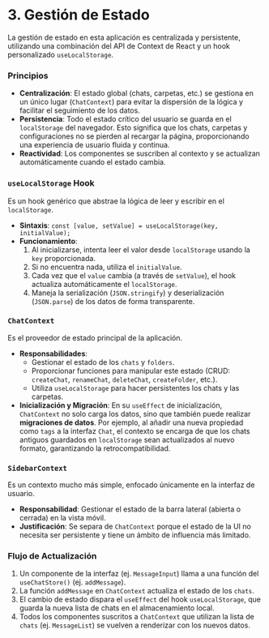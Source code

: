 # 3. Gestión de Estado

La gestión de estado en esta aplicación es centralizada y persistente, utilizando una combinación del API de Context de React y un hook personalizado `useLocalStorage`.

### Principios

-   **Centralización**: El estado global (chats, carpetas, etc.) se gestiona en un único lugar (`ChatContext`) para evitar la dispersión de la lógica y facilitar el seguimiento de los datos.
-   **Persistencia**: Todo el estado crítico del usuario se guarda en el `localStorage` del navegador. Esto significa que los chats, carpetas y configuraciones no se pierden al recargar la página, proporcionando una experiencia de usuario fluida y continua.
-   **Reactividad**: Los componentes se suscriben al contexto y se actualizan automáticamente cuando el estado cambia.

### `useLocalStorage` Hook

Es un hook genérico que abstrae la lógica de leer y escribir en el `localStorage`.

-   **Sintaxis**: `const [value, setValue] = useLocalStorage(key, initialValue);`
-   **Funcionamiento**:
    1.  Al inicializarse, intenta leer el valor desde `localStorage` usando la `key` proporcionada.
    2.  Si no encuentra nada, utiliza el `initialValue`.
    3.  Cada vez que el `value` cambia (a través de `setValue`), el hook actualiza automáticamente el `localStorage`.
    4.  Maneja la serialización (`JSON.stringify`) y deserialización (`JSON.parse`) de los datos de forma transparente.

### `ChatContext`

Es el proveedor de estado principal de la aplicación.

-   **Responsabilidades**:
    -   Gestionar el estado de los `chats` y `folders`.
    -   Proporcionar funciones para manipular este estado (CRUD: `createChat`, `renameChat`, `deleteChat`, `createFolder`, etc.).
    -   Utiliza `useLocalStorage` para hacer persistentes los chats y las carpetas.
-   **Inicialización y Migración**: En su `useEffect` de inicialización, `ChatContext` no solo carga los datos, sino que también puede realizar **migraciones de datos**. Por ejemplo, al añadir una nueva propiedad como `tags` a la interfaz `Chat`, el contexto se encarga de que los chats antiguos guardados en `localStorage` sean actualizados al nuevo formato, garantizando la retrocompatibilidad.

### `SidebarContext`

Es un contexto mucho más simple, enfocado únicamente en la interfaz de usuario.

-   **Responsabilidad**: Gestionar el estado de la barra lateral (abierta o cerrada) en la vista móvil.
-   **Justificación**: Se separa de `ChatContext` porque el estado de la UI no necesita ser persistente y tiene un ámbito de influencia más limitado.

### Flujo de Actualización

1.  Un componente de la interfaz (ej. `MessageInput`) llama a una función del `useChatStore()` (ej. `addMessage`).
2.  La función `addMessage` en `ChatContext` actualiza el estado de los `chats`.
3.  El cambio de estado dispara el `useEffect` del hook `useLocalStorage`, que guarda la nueva lista de chats en el almacenamiento local.
4.  Todos los componentes suscritos a `ChatContext` que utilizan la lista de `chats` (ej. `MessageList`) se vuelven a renderizar con los nuevos datos.
